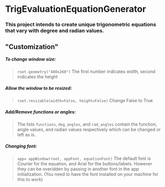 # TrigEvaluationEquationGenerator

### This project intends to create unique trigonometric equations that vary with degree and radian values. 

## "Customization"

##### To change window size:
> ``root.geometry("480x260")`` 
> The first number indicates width, second indicates the height

##### Allow the window to be resized:
> ``root.resizable(width=False, height=False)``
> Change False to True

##### Add/Remove functions or angles:
> The lists ``functions``, ``deg_angles``, and ``rad_angles`` contain the function, angle values, and radian values respectively which can be changed or left as is.

##### Changing font:
> ``app= appWindow(root, appFont, equationFont)``
> The default font is Courier for the equation, and Arial for the buttons/labels. However they can be overidden by passing in another font in the app initialization. (You need to have the font installed on your machine for this to work)

